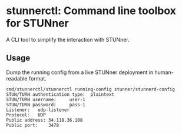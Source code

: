 # stunnerctl: Command line toolbox for STUNner

A CLI tool to simplify the interaction with STUNner.

## Usage

Dump the running config from a live STUNner deployment in human-readable format.
```console
cmd/stunnerctl/stunnerctl running-config stunner/stunnerd-config
STUN/TURN authentication type:	plaintext
STUN/TURN username:		user-1
STUN/TURN password:		pass-1
Listener:	udp-listener
Protocol:	UDP
Public address:	34.118.36.108
Public port:	3478
```